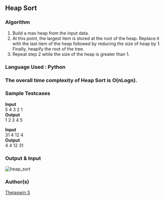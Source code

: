 ## Heap Sort

### Algorithm
1. Build a max heap from the input data. 
2. At this point, the largest item is stored at the root of the heap. Replace it with the last item of the heap followed by reducing the size of heap by 1. Finally, heapify the root of the tree. 
3. Repeat step 2 while the size of the heap is greater than 1.

### Language Used : Python

### The overall time complexity of Heap Sort is O(nLogn).

### Sample Testcases

**Input**                         
5 4 3 2 1  
**Output**  
1 2 3 4 5

**Input**  
31 4 12 4  
**Output**  
4 4 12 31

### Output & Input
![heap_sort](https://user-images.githubusercontent.com/52855622/125182375-2b213600-e22b-11eb-8bb8-6ef7b81a95ba.png)

### Author(s)

[Thejaswin S](https://github.com/thejaswin123)
